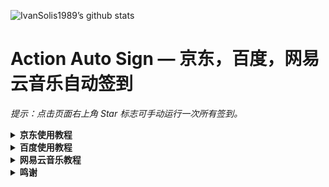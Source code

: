 ![IvanSolis1989’s github stats](https://github-readme-stats.vercel.app/api?username=IvanSolis1989&hide=issues&show_icons=true)

# Action Auto Sign — 京东，百度，网易云音乐自动签到


*提示：点击页面右上角 Star 标志可手动运行一次所有签到。*

<details>
  <summary><b>京东使用教程</b></summary>
1. 直接fork走
2. 再在`Settings`-`Secrets`里面添加`JD_COOKIE`
3. 多条cookie用`&`隔开，支持无数条cookie

上面三步搞定后就不用管了

刚fork完可能在Actions中看不到对应的workflow

目前已配置好自动执行时间，到了指定时间会执行，并且看到workflow

### Secrets全集合

#### `JD_COOKIE`

> 【必须】京东Cookie，必须有这个，否则全部不执行

多个账号间用&隔开，支持无数个账号签到

#### `PUSH_KEY` 

> 【可选】[server酱的微信通知](http://sc.ftqq.com/3.version)服务

用于推送Cookie失效通知，同时用于推送京东农场兑换礼物通知等

#### `BARK_PUSH`

> 【可选】BARK这个手机APP的推送 https://t.me/jdfruit/80

在settings->secrets->new secret里面Name填写BARK_PUSH，Value填写app提供的token

(注：此token是https://api.day.app/后面的内容)

#### `FruitShareCodes` 

> 【可选】京东农场分享码

```javascript
// 同一个京东账号的好友互助码用@符号隔开,不同京东账号之间按Cookie隔开方法,即用&符号隔开,下面给一个示例
// 如: 京东账号1的shareCode1@京东账号1的shareCode2&京东账号2的shareCode1@京东账号2的shareCode2
0a74407df5df4fa99672a037eec61f7e@dbb21614667246fabcfd9685b6f448f3@6fbd26cc27ac44d6a7fed34092453f77@61ff5c624949454aa88561f2cd721bf6&6fbd26cc27ac44d6a7fed34092453f77@61ff5c624949454aa88561f2cd721bf6
```

#### `JDMarketCoinToBeans`

> 【可选】京小超蓝币换京东个数,请填入纯数字,并且在0~20之间

如果值超出范围会直接使用0,不用担心脚本无法正常执行

#### `JDJoyFeedCount`

> 【可选】宠汪汪喂食数量，请填写[10,20,40,80]其中任意一个

如果值超出范围会直接使用10,不用担心脚本无法正常执行

### Cookie获取和配置

> 具体如何取cookie如何配置,可参考 https://github.com/lxk0301/scripts/issues/8#issuecomment-675837338

```

针对京东cookie我们只需要
pt_key=****;
和
pt_pin=***;
的部分

我有两个京东账号,则我JD_COOKIE里面要填写的内容为
pt_key=****;pt_pin=***;&pt_key=****;pt_pin=***;
```
### fork后如何同步代码 

http://www.ibloger.net/article/3361.html

</details>

<details>
  <summary><b>百度使用教程</b></summary>

1. Fork 本仓库，然后点击你的仓库右上角的 Settings，找到 Secrets 这一项，添加一个秘密环境变量。其中 `BDUSS` 存放你的 BDUSS。支持同时添加多个帐户，BDUSS 之间用 `#` 隔开即可。

![](https://i.loli.net/2020/06/25/yxcj6rBtufhPS78.png)

2. 设置好环境变量后点击你的仓库上方的 `Actions` 选项，第一次打开需要点击 `I understand...` 按钮，确认在 Fork 的仓库上启用 GitHub Actions 。

3. 任意发起一次commit，可以参考下图流程修改readme文件。

- 打开`README.md`，点击修改按钮

![](assets/edit.png)

- 修改任意内容，这里在末尾插入了空格。移动到最下面，点击提交。

![](assets/update.png)

4. 至此自动签到就搭建完毕了，可以再次点击`Actions`查看工作记录，如果有`Baidu Tieba Auto Sign`则说明workflow创建成功了。点击右侧记录可以查看详细签到情况。

![修改workflow](assets/check.png)
</details>

<details>
  <summary><b>网易云音乐教程</b></summary>

### 一、Fork 此仓库
![image-20200727142541791](https://i.loli.net/2020/07/27/jK5H8FLvt7aBeYX.png)



### 二、设置账号密码
添加名为 **USER**、**PWD** 的变量，值分别为 **账号（仅支持手机号）**、**密码 **

> Settings-->Secrets-->New secret

支持多账号，账号之间与密码之间用 ***#*** 分隔，账号与密码的个数要对应

示例：**USER:13800000000#13800000001**，**PWD:cxkjntm#jntmcxk**
![image-20200727142753175](https://i.loli.net/2020/07/27/xjri3p4qdchaf2G.png)

### 三、启用 Action
1. 点击 ***Actions***，再点击 **I understand my workflows, go ahead and enable them**

   ![](https://i.loli.net/2020/07/27/pyQmdMHrOIz4x2f.png)

2. 点击左侧的 ***Star***

   ![image-20200727142617807](https://i.loli.net/2020/07/27/3cXnHYIbOxfQDZh.png)

### 四、查看运行结果
> Actions --> 签到 --> build
>
> 能看到如下图所示，表示成功

![image-20200727143009081](https://i.loli.net/2020/07/27/kvV31BJKYDp9MRm.png)

## 注意事项

1. 每天运行两次，在上午 6 点和晚上 22 点。

2. 可以通过 ***Star*** 手动启动一次。

   ![image-20200727142617807](https://i.loli.net/2020/07/27/87oQeLJOlZvU3Ep.png)
</details>

<details>
  <summary><b>鸣谢</b></summary>

[网易云源码](https://github.com/t00t00-crypto/wyy-action)

[京东源码](https://github.com/sazs34/MyActions)

[百度源码](https://github.com/ghosx/tieba)
</details>
